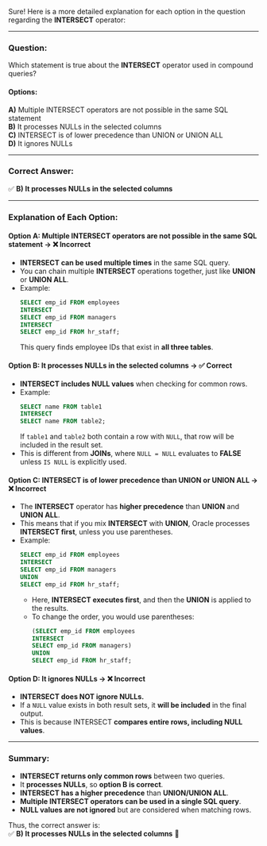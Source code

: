 Sure! Here is a more detailed explanation for each option in the question regarding the **INTERSECT** operator:

---

### **Question:**  
Which statement is true about the **INTERSECT** operator used in compound queries?  

#### **Options:**  
**A)** Multiple INTERSECT operators are not possible in the same SQL statement  
**B)** It processes NULLs in the selected columns  
**C)** INTERSECT is of lower precedence than UNION or UNION ALL  
**D)** It ignores NULLs  

---

### **Correct Answer:**  
✅ **B) It processes NULLs in the selected columns**  

---

### **Explanation of Each Option:**  

#### **Option A: Multiple INTERSECT operators are not possible in the same SQL statement → ❌ Incorrect**  
- **INTERSECT can be used multiple times** in the same SQL query.  
- You can chain multiple **INTERSECT** operations together, just like **UNION** or **UNION ALL**.  
- Example:  
  ```sql
  SELECT emp_id FROM employees  
  INTERSECT  
  SELECT emp_id FROM managers  
  INTERSECT  
  SELECT emp_id FROM hr_staff;
  ```
  This query finds employee IDs that exist in **all three tables**.  

#### **Option B: It processes NULLs in the selected columns → ✅ Correct**  
- **INTERSECT includes NULL values** when checking for common rows.  
- Example:  
  ```sql
  SELECT name FROM table1  
  INTERSECT  
  SELECT name FROM table2;
  ```
  If `table1` and `table2` both contain a row with `NULL`, that row will be included in the result set.  
- This is different from **JOINs**, where `NULL = NULL` evaluates to **FALSE** unless `IS NULL` is explicitly used.  

#### **Option C: INTERSECT is of lower precedence than UNION or UNION ALL → ❌ Incorrect**  
- The **INTERSECT** operator has **higher precedence** than **UNION** and **UNION ALL**.  
- This means that if you mix **INTERSECT** with **UNION**, Oracle processes **INTERSECT first**, unless you use parentheses.  
- Example:  
  ```sql
  SELECT emp_id FROM employees  
  INTERSECT  
  SELECT emp_id FROM managers  
  UNION  
  SELECT emp_id FROM hr_staff;
  ```
  - Here, **INTERSECT executes first**, and then the **UNION** is applied to the results.  
  - To change the order, you would use parentheses:  
    ```sql
    (SELECT emp_id FROM employees  
    INTERSECT  
    SELECT emp_id FROM managers)  
    UNION  
    SELECT emp_id FROM hr_staff;
    ```  

#### **Option D: It ignores NULLs → ❌ Incorrect**  
- **INTERSECT does NOT ignore NULLs.**  
- If a `NULL` value exists in both result sets, it **will be included** in the final output.  
- This is because INTERSECT **compares entire rows, including NULL values**.  

---

### **Summary:**  
- **INTERSECT returns only common rows** between two queries.  
- It **processes NULLs**, so **option B is correct**.  
- **INTERSECT has a higher precedence** than **UNION/UNION ALL**.  
- **Multiple INTERSECT operators can be used in a single SQL query**.  
- **NULL values are not ignored** but are considered when matching rows.  

Thus, the correct answer is:  
✅ **B) It processes NULLs in the selected columns** 🚀
